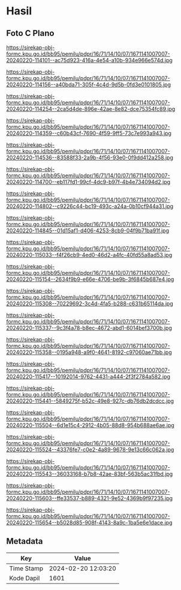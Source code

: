 # Hasil

## Foto C Plano

https://sirekap-obj-formc.kpu.go.id/bb95/pemilu/pdpr/16/71/14/10/07/1671141007007-20240220-114101--ac75d923-416a-4e54-a10b-934e966e574d.jpg

https://sirekap-obj-formc.kpu.go.id/bb95/pemilu/pdpr/16/71/14/10/07/1671141007007-20240220-114156--a40bda71-305f-4c4d-9d5b-0fd3e0101805.jpg

https://sirekap-obj-formc.kpu.go.id/bb95/pemilu/pdpr/16/71/14/10/07/1671141007007-20240220-114254--2ca5d4de-896e-42ae-8e82-dce75354fc89.jpg

https://sirekap-obj-formc.kpu.go.id/bb95/pemilu/pdpr/16/71/14/10/07/1671141007007-20240220-114359--c60b43cf-7690-4f59-9ff5-73c7e993a943.jpg

https://sirekap-obj-formc.kpu.go.id/bb95/pemilu/pdpr/16/71/14/10/07/1671141007007-20240220-114536--83588f33-2a9b-4f56-93e0-0f9dd412a258.jpg

https://sirekap-obj-formc.kpu.go.id/bb95/pemilu/pdpr/16/71/14/10/07/1671141007007-20240220-114700--eb117fd1-99cf-4dc9-b97f-4b4e734094d2.jpg

https://sirekap-obj-formc.kpu.go.id/bb95/pemilu/pdpr/16/71/14/10/07/1671141007007-20240220-114802--c9226c44-bc19-493c-a24a-0b10cf944a31.jpg

https://sirekap-obj-formc.kpu.go.id/bb95/pemilu/pdpr/16/71/14/10/07/1671141007007-20240220-114845--01d15af1-d406-4253-8cb9-04f9b71ba91f.jpg

https://sirekap-obj-formc.kpu.go.id/bb95/pemilu/pdpr/16/71/14/10/07/1671141007007-20240220-115033--f4f26cb9-4ed0-46d2-a4fc-40fd55a8ad53.jpg

https://sirekap-obj-formc.kpu.go.id/bb95/pemilu/pdpr/16/71/14/10/07/1671141007007-20240220-115154--2634f9b9-e66e-4706-be9b-3f6845b687e4.jpg

https://sirekap-obj-formc.kpu.go.id/bb95/pemilu/pdpr/16/71/14/10/07/1671141007007-20240220-115308--70229692-3c4d-4fa5-b288-c631b65114da.jpg

https://sirekap-obj-formc.kpu.go.id/bb95/pemilu/pdpr/16/71/14/10/07/1671141007007-20240220-115337--9c3f4a78-b8ec-4672-abd1-6014bef3700b.jpg

https://sirekap-obj-formc.kpu.go.id/bb95/pemilu/pdpr/16/71/14/10/07/1671141007007-20240220-115358--0195a948-a9f0-4641-8192-c97060ae71bb.jpg

https://sirekap-obj-formc.kpu.go.id/bb95/pemilu/pdpr/16/71/14/10/07/1671141007007-20240220-115417--10192014-9762-4431-a444-2f3f2784a582.jpg

https://sirekap-obj-formc.kpu.go.id/bb95/pemilu/pdpr/16/71/14/10/07/1671141007007-20240220-115441--5849275f-b52c-49e8-927c-db76db2dcdcc.jpg

https://sirekap-obj-formc.kpu.go.id/bb95/pemilu/pdpr/16/71/14/10/07/1671141007007-20240220-115504--6d1e15c4-2912-4b05-88d8-954b688ae6ae.jpg

https://sirekap-obj-formc.kpu.go.id/bb95/pemilu/pdpr/16/71/14/10/07/1671141007007-20240220-115524--43376fe7-c0e2-4a89-9678-9e13c66c062a.jpg

https://sirekap-obj-formc.kpu.go.id/bb95/pemilu/pdpr/16/71/14/10/07/1671141007007-20240220-115543--36033168-b7b8-42ae-83bf-563b5ac31fbd.jpg

https://sirekap-obj-formc.kpu.go.id/bb95/pemilu/pdpr/16/71/14/10/07/1671141007007-20240220-115603--ffe33537-b889-4321-9e52-4369b9f97235.jpg

https://sirekap-obj-formc.kpu.go.id/bb95/pemilu/pdpr/16/71/14/10/07/1671141007007-20240220-115654--b5028d85-908f-4143-8a9c-1ba5e6e1dace.jpg


## Metadata

| Key        | Value               |
| ---------- | ------------------- |
| Time Stamp | 2024-02-20 12:03:20 |
| Kode Dapil | 1601                |




